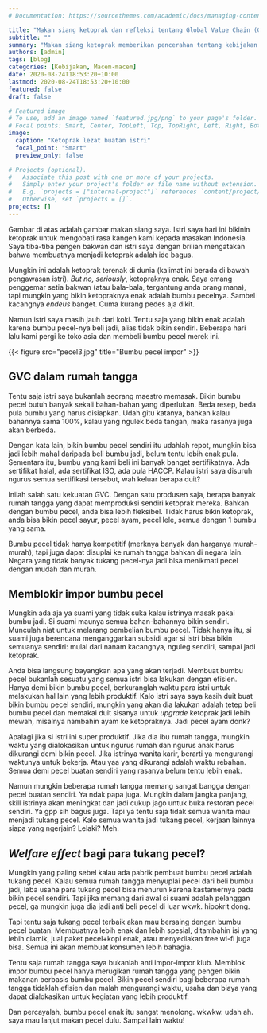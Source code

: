 ```yaml
---
# Documentation: https://sourcethemes.com/academic/docs/managing-content/

title: "Makan siang ketoprak dan refleksi tentang Global Value Chain (GVC)"
subtitle: ""
summary: "Makan siang ketoprak memberikan pencerahan tentang kebijakan substitusi impor"
authors: [admin]
tags: [blog]
categories: [Kebijakan, Macem-macem]
date: 2020-08-24T18:53:20+10:00
lastmod: 2020-08-24T18:53:20+10:00
featured: false
draft: false

# Featured image
# To use, add an image named `featured.jpg/png` to your page's folder.
# Focal points: Smart, Center, TopLeft, Top, TopRight, Left, Right, BottomLeft, Bottom, BottomRight.
image:
  caption: "Ketoprak lezat buatan istri"
  focal_point: "Smart"
  preview_only: false

# Projects (optional).
#   Associate this post with one or more of your projects.
#   Simply enter your project's folder or file name without extension.
#   E.g. `projects = ["internal-project"]` references `content/project/deep-learning/index.md`.
#   Otherwise, set `projects = []`.
projects: []
---
```


Gambar di atas adalah gambar makan siang saya. Istri saya hari ini bikinin ketoprak untuk mengobati rasa kangen kami kepada masakan Indonesia. Saya tiba-tiba pengen bakwan dan istri saya dengan brilian mengatakan bahwa membuatnya menjadi ketoprak adalah ide bagus.

Mungkin ini adalah ketoprak terenak di dunia (kalimat ini berada di bawah pengawasan istri). *But no, seriously*, ketopraknya enak. Saya emang penggemar setia bakwan (atau bala-bala, tergantung anda orang mana), tapi mungkin yang bikin ketopraknya enak adalah bumbu pecelnya. Sambel kacangnya *endeus* banget. Cuma kurang pedes aja dikit.

Namun istri saya masih jauh dari koki. Tentu saja yang bikin enak adalah karena bumbu pecel-nya beli jadi, alias tidak bikin sendiri. Beberapa hari lalu kami pergi ke toko asia dan membeli bumbu pecel merek ini.

{{< figure src="pecel3.jpg" title="Bumbu pecel impor" >}}

## GVC dalam rumah tangga
Tentu saja istri saya bukanlah seorang maestro memasak. Bikin bumbu pecel butuh banyak sekali bahan-bahan yang diperlukan. Beda resep, beda pula bumbu yang harus disiapkan. Udah gitu katanya, bahkan kalau bahannya sama 100%, kalau yang ngulek beda tangan, maka rasanya juga akan berbeda. 

Dengan kata lain, bikin bumbu pecel sendiri itu udahlah repot, mungkin bisa jadi lebih mahal daripada beli bumbu jadi, belum tentu lebih enak pula. Sementara itu, bumbu yang kami beli ini banyak banget sertifikatnya. Ada sertifikat halal, ada sertifikat ISO, ada pula HACCP. Kalau istri saya disuruh ngurus semua sertifikasi tersebut, wah keluar berapa duit?

Inilah salah satu kekuatan GVC. Dengan satu produsen saja, berapa banyak rumah tangga yang dapat memproduksi sendiri ketoprak mereka. Bahkan dengan bumbu pecel, anda bisa lebih fleksibel. Tidak harus bikin ketoprak, anda bisa bikin pecel sayur, pecel ayam, pecel lele, semua dengan 1 bumbu yang sama.

Bumbu pecel tidak hanya kompetitif (merknya banyak dan harganya murah-murah), tapi juga dapat disuplai ke rumah tangga bahkan di negara lain. Negara yang tidak banyak tukang pecel-nya jadi bisa menikmati pecel dengan mudah dan murah.

## Memblokir impor bumbu pecel
Mungkin ada aja ya suami yang tidak suka kalau istrinya masak pakai bumbu jadi. Si suami maunya semua bahan-bahannya bikin sendiri. Munculah niat untuk melarang pembelian bumbu pecel. Tidak hanya itu, si suami juga berencana menganggarkan subsidi agar si istri bisa bikin semuanya sendiri: mulai dari nanam kacangnya, nguleg sendiri, sampai jadi ketoprak. 

Anda bisa langsung bayangkan apa yang akan terjadi. Membuat bumbu pecel bukanlah sesuatu yang semua istri bisa lakukan dengan efisien. Hanya demi bikin bumbu pecel, berkuranglah waktu para istri untuk melakukan hal lain yang lebih produktif. Kalo istri saya saya kasih duit buat bikin bumbu pecel sendiri, mungkin yang akan dia lakukan adalah tetep beli bumbu pecel dan memakai duit sisanya untuk *upgrade* ketoprak jadi lebih mewah, misalnya nambahin ayam ke ketopraknya. Jadi pecel ayam donk?

Apalagi jika si istri ini super produktif. Jika dia ibu rumah tangga, mungkin waktu yang dialokasikan untuk ngurus rumah dan ngurus anak harus dikurangi demi bikin pecel. Jika istrinya wanita karir, berarti ya mengurangi waktunya untuk bekerja. Atau yaa yang dikurangi adalah waktu rebahan. Semua demi pecel buatan sendiri yang rasanya belum tentu lebih enak.

Namun mungkin beberapa rumah tangga memang sangat bangga dengan pecel buatan sendiri. Ya ndak papa juga. Mungkin dalam jangka panjang, skill istrinya akan meningkat dan jadi cukup jago untuk buka restoran pecel sendiri. Ya gpp sih bagus juga. Tapi ya tentu saja tidak semua wanita mau menjadi tukang pecel. Kalo semua wanita jadi tukang pecel, kerjaan lainnya siapa yang ngerjain? Lelaki? Meh.

## *Welfare effect* bagi para tukang pecel?
Mungkin yang paling sebel kalau ada pabrik pembuat bumbu pecel adalah tukang pecel. Kalau semua rumah tangga menyuplai pecel dari beli bumbu jadi, laba usaha para tukang pecel bisa menurun karena kastamernya pada bikin pecel sendiri. Tapi jika memang dari awal si suami adalah pelanggan pecel, ga mungkin juga dia jadi anti beli pecel di luar wkwk. hipokrit dong.

Tapi tentu saja tukang pecel terbaik akan mau bersaing dengan bumbu pecel buatan. Membuatnya lebih enak dan lebih spesial, ditambahin isi yang lebih ciamik, jual paket pecel+kopi enak, atau menyediakan free wi-fi juga bisa. Semua ini akan membuat konsumen lebih bahagia.

Tentu saja rumah tangga saya bukanlah anti impor-impor klub. Memblok impor bumbu pecel hanya merugikan rumah tangga yang pengen bikin makanan berbasis bumbu pecel. Bikin pecel sendiri bagi beberapa rumah tangga tidaklah efisien dan malah mengurangi waktu, usaha dan biaya yang dapat dialokasikan untuk kegiatan yang lebih produktif.

Dan percayalah, bumbu pecel enak itu sangat menolong. wkwkw. udah ah. saya mau lanjut makan pecel dulu. Sampai lain waktu!